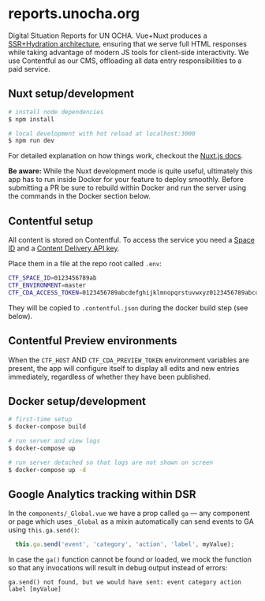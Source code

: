 # reports.unocha.org

Digital Situation Reports for UN OCHA. Vue+Nuxt produces a [SSR+Hydration architecture](https://developers.google.com/web/updates/2019/02/rendering-on-the-web#rehydration), ensuring that we serve full HTML responses while taking advantage of modern JS tools for client-side interactivity. We use Contentful as our CMS, offloading all data entry responsibilities to a paid service.

## Nuxt setup/development

```bash
# install node dependencies
$ npm install

# local development with hot reload at localhost:3000
$ npm run dev
```

For detailed explanation on how things work, checkout the [Nuxt.js docs](https://github.com/nuxt/nuxt.js).

**Be aware:** While the Nuxt development mode is quite useful, ultimately this app has to run inside Docker for your feature to deploy smoothly. Before submitting a PR be sure to rebuild within Docker and run the server using the commands in the Docker section below.

## Contentful setup

All content is stored on Contentful. To access the service you need a [Space ID](https://www.contentful.com/developers/docs/concepts/multiple-environments/)  and a [Content Delivery API key](https://www.contentful.com/developers/docs/references/content-delivery-api/).

Place them in a file at the repo root called `.env`:

```bash
CTF_SPACE_ID=0123456789ab
CTF_ENVIRONMENT=master
CTF_CDA_ACCESS_TOKEN=0123456789abcdefghijklmnopqrstuvwxyz0123456789abcdefghijklmnopqr
```

They will be copied to `.contentful.json` during the docker build step (see below).

## Contentful Preview environments

When the `CTF_HOST` AND `CTF_CDA_PREVIEW_TOKEN` environment variables are present, the app will configure itself to display all edits and new entries immediately, regardless of whether they have been published.

## Docker setup/development

```bash
# first-time setup
$ docker-compose build

# run server and view logs
$ docker-compose up

# run server detached so that logs are not shown on screen
$ docker-compose up -d
```

## Google Analytics tracking within DSR

In the `components/_Global.vue` we have a prop called `ga` — any component or page which uses `_Global` as a mixin automatically can send events to GA using `this.ga.send()`:

```js
  this.ga.send('event', 'category', 'action', 'label', myValue);
```

In case the `ga()` function cannot be found or loaded, we mock the function so
that any invocations will result in debug output instead of errors:

```
ga.send() not found, but we would have sent: event category action label [myValue]
```
